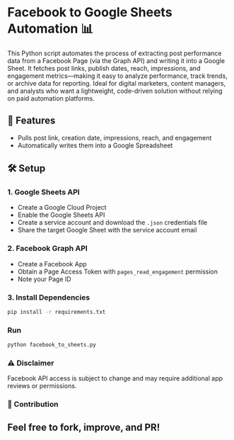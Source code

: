 # Facebook to Google Sheets Automation 📊

This Python script automates the process of extracting post performance data from a Facebook Page (via the Graph API) and writing it into a Google Sheet.
It fetches post links, publish dates, reach, impressions, and engagement metrics—making it easy to analyze performance, track trends, or archive data for reporting.
Ideal for digital marketers, content managers, and analysts who want a lightweight, code-driven solution without relying on paid automation platforms.

## 📌 Features
- Pulls post link, creation date, impressions, reach, and engagement
- Automatically writes them into a Google Spreadsheet

## 🛠️ Setup

### 1. Google Sheets API
- Create a Google Cloud Project
- Enable the Google Sheets API
- Create a service account and download the `.json` credentials file
- Share the target Google Sheet with the service account email

### 2. Facebook Graph API
- Create a Facebook App
- Obtain a Page Access Token with `pages_read_engagement` permission
- Note your Page ID

### 3. Install Dependencies
```bash
pip install -r requirements.txt
```

### Run
```bash
python facebook_to_sheets.py
```
### ⚠️ Disclaimer
Facebook API access is subject to change and may require additional app reviews or permissions.

### 🙌 Contribution
Feel free to fork, improve, and PR!
---
